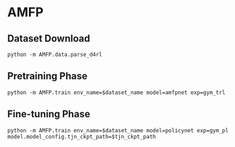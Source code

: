 # AMFP

## Dataset Download 
```shell
python -m AMFP.data.parse_d4rl
```
## Pretraining Phase
```shell
python -m AMFP.train env_name=$dataset_name model=amfpnet exp=gym_trl
```
## Fine-tuning Phase
```shell
python -m AMFP.train env_name=$dataset_name model=policynet exp=gym_pl model.model_config.tjn_ckpt_path=$tjn_ckpt_path
```
